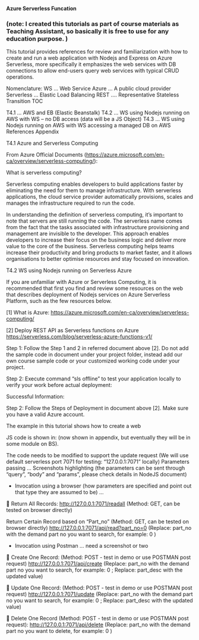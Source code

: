 #### Azure Serverless Funcation 
### (note: I created this tutorials as part of course materials as Teaching Assistant, so basically it is free to use for any education purpose. )
This tutorial provides references for review and familiarization with how to create and run a web application with Nodejs and Express on Azure Serverless, more specifically it emphasizes the web services with DB connections to allow end-users query web services with typical CRUD operations.   

Nomenclature:
WS 		… Web Service
Azure               … A public cloud provider 
Serverless          … Elastic Load Balancing
REST               …. Representative Stateless Transition
TOC

T4.1 … AWS and EB (Elastic Beanstalk) 
T4.2 … WS using Nodejs running on AWS with WS – no DB access (data will be a JS Object)
T4.3 … WS using Nodejs running on AWS with WS accessing a managed DB on AWS
References
Appendix

T4.1 Azure and Serverless Computing 

From Azure Official Documents (https://azure.microsoft.com/en-ca/overview/serverless-computing/):  

What is serverless computing?

Serverless computing enables developers to build applications faster by eliminating the need for them to manage infrastructure. With serverless applications, the cloud service provider automatically provisions, scales and manages the infrastructure required to run the code.

In understanding the definition of serverless computing, it’s important to note that servers are still running the code. The serverless name comes from the fact that the tasks associated with infrastructure provisioning and management are invisible to the developer. This approach enables developers to increase their focus on the business logic and deliver more value to the core of the business. Serverless computing helps teams increase their productivity and bring products to market faster, and it allows organisations to better optimise resources and stay focused on innovation.

T4.2 WS using Nodejs running on Serverless Azure 

If you are unfamiliar with Azure or Serverless Computing, it is recommended that first you find and review some resources on the web that describes deployment of Nodejs services on Azure Serverless Platform, such as the few resources below.

[1]	What is Azure:
https://azure.microsoft.com/en-ca/overview/serverless-computing/

[2]	Deploy REST API as Serverless functions on Azure
https://serverless.com/blog/serverless-azure-functions-v1/


Step 1:  Follow the Step 1 and 2 in referred document above [2]. Do not add the sample code in document under your project folder, instead add our own course sample code or your customized working code under your project.

Step 2:  Execute command “sls offline” to test your application locally to verify your work before actual deployment:
 

Successful Information:
 

Step 2:  Follow the Steps of Deployment in document above [2]. Make sure you have a valid Azure account.

The example in this tutorial shows how to create a web 

JS code is shown in: (now shown in appendix, but eventually they will be in some module on BS).  

The code needs to be modified to support the update request 
(We will use default serverless port 7071 for testing:  “127.0.0.1:7071”  locally)
Parameters passing … Screenshots highlighting (the parameters can be sent through “query”, “body” and “params”, please check details in NodeJS document)
 
-	Invocation using a browser (how parameters are specified and point out that type they are assumed to be) … 

	Return All Records:
http://127.0.0.1:7071/readall   (Method: GET, can be tested on browser directly)

 
Return Certain Record based on “Part_no” (Method: GET, can be tested on browser directly)
http://127.0.0.1:7071/api/read?part_no=0  (Replace: part_no with the demand part no you want to search, for example:  0 )

 
-	Invocation using Postman … need a screenshot or two

	Create One Record: (Method: POST  - test in demo or use POSTMAN post request)
http://127.0.0.1:7071/api/create (Replace: part_no with the demand part no you want to search, for example:  0 ;  Replace: part_desc with the updated value)

 

	Update One Record: (Method: POST  - test in demo or use POSTMAN post request)
http://127.0.0.1:7071/update (Replace: part_no with the demand part no you want to search, for example:  0 ;  Replace: part_desc with the updated value)

 

	Delete One Record (Method: POST  - test in demo or use POSTMAN post request): 
http://127.0.0.1:7071/api/delete (Replace: part_no with the demand part no you want to delete, for example:  0 )

